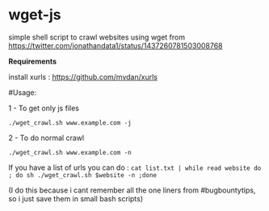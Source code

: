 # wget-js

simple shell script to crawl websites using wget from https://twitter.com/jonathandata1/status/1437260781503008768

**Requirements** 

install xurls  :  https://github.com/mvdan/xurls

#Usage:

1 - To get only js files 

`./wget_crawl.sh www.example.com -j` 

2 - To do normal crawl 

`./wget_crawl.sh www.example.com -n`

If you have a list of urls you can do :
 `cat list.txt | while read website do ; do sh ./wget_crawl.sh $website -n ;done`
 
(I do this because i cant remember all the one liners from #bugbountytips, so i just save them in small bash scripts)
